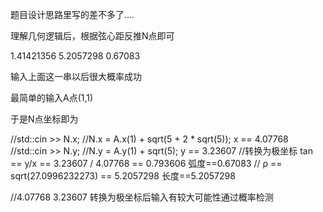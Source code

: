 题目设计思路里写的差不多了....

理解几何逻辑后，根据弦心距反推N点即可

1.41421356
5.2057298
0.67083

输入上面这一串以后很大概率成功

最简单的输入A点(1,1)

于是N点坐标即为

//std::cin >> N.x;  //N.x = A.x(1) + sqrt(5 + 2 * sqrt(5));   x == 4.07768
	//std::cin >> N.y;  //N.y = A.y(1) + sqrt(5);				  y == 3.23607
	//转换为极坐标 tan == y/x == 3.23607 / 4.07768 == 0.793606     弧度==0.67083
	//			  ρ == sqrt(27.0996232273) == 5.2057298		      长度==5.2057298

//4.07768 3.23607 转换为极坐标后输入有较大可能性通过概率检测